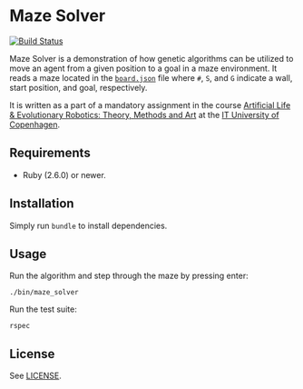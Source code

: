 # Maze Solver
[![Build Status](https://travis-ci.org/majjoha/maze-solver.svg)](https://travis-ci.org/majjoha/maze-solver)

Maze Solver is a demonstration of how genetic algorithms can be utilized to move
an agent from a given position to a goal in a maze environment. It reads a maze
located in the
[`board.json`](https://github.com/majjoha/maze-solver/blob/master/board.json)
file where `#`, `S`, and `G` indicate a wall, start position, and goal,
respectively.

It is written as a part of a mandatory assignment in the course [Artificial Life
& Evolutionary Robotics: Theory, Methods and
Art](https://mit.itu.dk/ucs/cb_www/course.sml?course_id=2708762) at the [IT
University of Copenhagen](https://en.itu.dk).

## Requirements
* Ruby (2.6.0) or newer.

## Installation
Simply run `bundle` to install dependencies.

## Usage
Run the algorithm and step through the maze by pressing enter:

```
./bin/maze_solver
```

Run the test suite:

```
rspec
```

## License
See [LICENSE](https://github.com/majjoha/maze-solver/blob/master/LICENSE).
